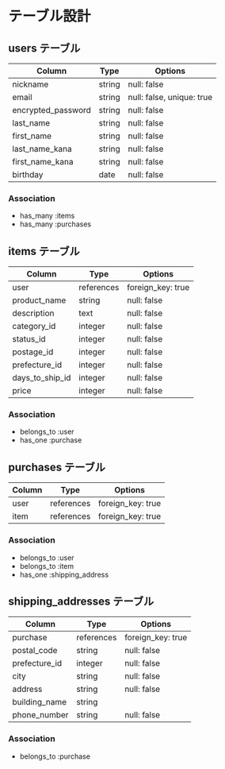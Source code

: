 # テーブル設計

## users テーブル

| Column             | Type   | Options                   |
| -------------------| ------ | ------------------------- |
| nickname           | string | null: false               |
| email              | string | null: false, unique: true |
| encrypted_password | string | null: false               |
| last_name          | string | null: false               |
| first_name         | string | null: false               |
| last_name_kana     | string | null: false               |
| first_name_kana    | string | null: false               |
| birthday           |  date  | null: false               |

### Association

- has_many :items
- has_many :purchases

## items テーブル

| Column          | Type       | Options           |
| --------------- | ---------- | ----------------- |
| user            | references | foreign_key: true |
| product_name    |   string   | null: false       |
| description     |    text    | null: false       |
| category_id     |   integer  | null: false       |
| status_id       |   integer  | null: false       |
| postage_id      |   integer  | null: false       |
| prefecture_id   |   integer  | null: false       |
| days_to_ship_id |   integer  | null: false       |
| price           |   integer  | null: false       |

### Association

- belongs_to :user
- has_one :purchase

## purchases テーブル

| Column    | Type       | Options           |
| --------- | ---------- | ----------------- |
| user      | references | foreign_key: true |
| item      | references | foreign_key: true |

### Association

- belongs_to :user
- belongs_to :item
- has_one :shipping_address

## shipping_addresses テーブル

| Column          | Type       | Options           |
| --------------- | ---------- | ----------------- |
| purchase        | references | foreign_key: true |
| postal_code     |   string   | null: false       |
| prefecture_id   |   integer  | null: false       |
| city            |   string   | null: false       |   
| address         |   string   | null: false       |
| building_name   |   string   |                   |
| phone_number    |   string   | null: false       |

### Association

- belongs_to :purchase